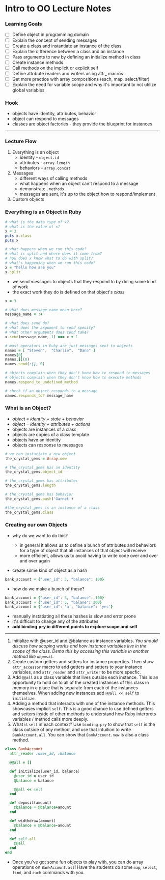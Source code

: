 # Intro to OO Lecture Notes

### Learning Goals

* [ ] Define object in programming domain
* [ ] Explain the concept of sending messages
* [ ] Create a class and instantiate an instance of the class
* [ ] Explain the difference between a class and an instance
* [ ] Pass arguments to new by defining an initialize method in class
* [ ] Create instance methods
* [ ] Call methods on the implicit or explicit self
* [ ] Define attribute readers and writers using attr_ macros
* [ ] Get more practice with array compositions (each, map, select/filter)
* [ ] Explain the need for variable scope and why it's important to not utilize global variables

### Hook

* objects have identity, attributes, behavior 
* object can respond to messages
* classes are object factories - they provide the blueprint for instances


--------------------------

### Lecture Flow

1. Everything is an object
    * identity - `object.id`
    * attributes - `array.length`
    * behaviors - `array.concat`
2. Messages
    * different ways of calling methods
    * what happens when an object can't respond to a message
    * demonstrate `.methods`
    * messages are sent, it's up to the object how to respond/implement 
3. Custom objects

### Everything is an Object in Ruby

```ruby
# what is the data type of x?
# what is the value of x?
x = 3
puts x.class
puts x

# what happens when we run this code?
# what is split and where does it come from?
# how does x know what to do with split?
# what's happening when we run this code?
x = "hello how are you"
x.split
```

* we send _messages_ to objects that they respond to by doing some kind of work
* the exact work they do is defined on that object's _class_

```ruby
x = 3

# what does message name mean here?
message_name = :+

# what does send do?
# what does the argument to send specify?
# what other arguments does send take?
x.send(message_name, 1) === x + 1

# most operators in Ruby are just messages sent to objects
names = [ "Steven",  "Charlie",  "Dana" ]
names[0]
names.[](0)
names.send(:[], 0)

# objects complain when they don't know how to respond to messages
# objects complain when they don't know how to execute methods
names.respond_to_undefined_method

# check if an object responds to a message
names.responds_to? message_name
```

### What is an Object?

* _object = identity + state + behavior_
* _object = identity + attributes + actions_
* objects are instances of a class
* objects are copies of a class template
* objects have an identity
* objects can response to messages

```ruby
# we can instatiate a new object
the_crystal_gems = Array.new

# the_crystal_gems has an identity
the_crystal_gems.object_id

# the_crystal_gems has attributes
the_crystal_gems.length

# the_crystal_gems has behavior
the_crystal_gems.push('Garnet')

#the_crystal_gems is an instance of a class
the_crystal_gems.class
```

### Creating our own Objects

* why do we want to do this?
  * in general it allows us to define a bunch of attributes and behaviors for a type of object that all instances of that object will receive
  * more efficient, allows us to avoid having to write code over and over and over again

* create some kind of object as a hash

```ruby 
bank_account = {"user_id": 3, "balance": 100} 
```

* how do we make a bunch of these?

```ruby 
bank_account = {"user_id": 3, "balance": 100} 
bank_account = {"user_id": 5, "balane": 200} 
bank_account = {"user_id": 'a', "balance": 'yes'} 
```

* manually instatiating all these hashes is slow and error prone
* it's difficult to change any of the attributes
* __add binding.pry in different points to explore scope and self__

----

1. initialize with @user_id and @balance as instance variables. _You should discuss how scoping works and how instance variables live in the scope of the class. Demo this by accessing this variable in another method like `deposit`._
2. Create custom getters and setters for instance properties. Then show `attr_accessor` macro to add getters and setters to your instance variables, and `attr_reader` and `attr_writer` to be more specfic.
3. Add `@@all` as a class variable that lives outside each instance. This is an opportunity to hold on to all of the created instances of this class in memory in a place that is separate from each of the instances themselves. When adding new instances add `@@all << self` to `initialize`.
4. Adding a method that interacts with one of the instance methods. This showcases implicit `self`. This is a good chance to use defined getters and setters inside of other methods to understand how Ruby interprets variables / method calls more deeply.
5. What is `self` in each context? Use `binding.pry` to show that `self` is the class outside of any method, and use that intuition to write `BankAccount.all`. You can show that `BankAccount.new` is also a class method.


```ruby
class BankAccount
  attr_reader :user_id, :balance

  @@all = []

  def initialize(user_id, balance)
    @user_id = user_id
    @balance = balance

    @@all << self
  end

  def deposit(amount)
    @balance = @balance+amount
  end

  def widthdraw(amount)
    @balance = @balance-amount
  end

  def self.all
    @@all
  end
end
```

* Once you've got some fun objects to play with, you can do array operations on `BankAccount.all`! Have the students do some `map`, `select`, `find`, and `each` commands with you. 